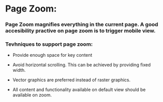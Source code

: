 # Page Zoom:

### Page Zoom magnifies everything in the current page. A good accesibility practive on page zoom is to trigger mobile view.

### Tevhniques to support page zoom:
- Provide enough space for key content

- Avoid horizontal scrolling. This can be achieved by providing fixed width.

- Vector graphics are preferred instead of raster graphics.

- All content and functionality available on default view should be available on zoom.

